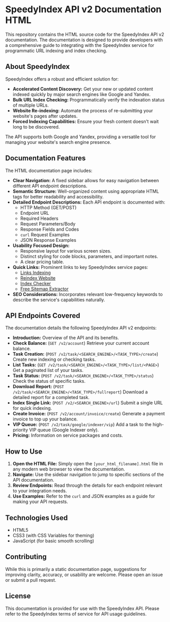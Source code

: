 # SpeedyIndex API v2 Documentation HTML

This repository contains the HTML source code for the SpeedyIndex API v2 documentation. The documentation is designed to provide developers with a comprehensive guide to integrating with the SpeedyIndex service for programmatic URL indexing and index checking.

## About SpeedyIndex

SpeedyIndex offers a robust and efficient solution for:

*   **Accelerated Content Discovery:** Get your new or updated content indexed quickly by major search engines like Google and Yandex.
*   **Bulk URL Index Checking:** Programmatically verify the indexation status of multiple URLs.
*   **Website Re-indexing:** Automate the process of re-submitting your website's pages after updates.
*   **Forced Indexing Capabilities:** Ensure your fresh content doesn't wait long to be discovered.

The API supports both Google and Yandex, providing a versatile tool for managing your website's search engine presence.

## Documentation Features

The HTML documentation page includes:

*   **Clear Navigation:** A fixed sidebar allows for easy navigation between different API endpoint descriptions.
*   **Semantic Structure:** Well-organized content using appropriate HTML tags for better readability and accessibility.
*   **Detailed Endpoint Descriptions:** Each API endpoint is documented with:
    *   HTTP Method (GET/POST)
    *   Endpoint URL
    *   Required Headers
    *   Request Parameters/Body
    *   Response Fields and Codes
    *   `curl` Request Examples
    *   JSON Response Examples
*   **Usability Focused Design:**
    *   Responsive layout for various screen sizes.
    *   Distinct styling for code blocks, parameters, and important notes.
    *   A clear pricing table.
*   **Quick Links:** Prominent links to key SpeedyIndex service pages:
    *   [Links Indexing](https://en.speedyindex.com)
    *   [Reindex Website](https://en.speedyindex.com/reindex-website/)
    *   [Index Checker](https://en.speedyindex.com/google-index-checker/)
    *   [Free Sitemap Extractor](https://en.speedyindex.com/free-xml-sitemap-url-extractor/)
*   **SEO Considerations:** Incorporates relevant low-frequency keywords to describe the service's capabilities naturally.

## API Endpoints Covered

The documentation details the following SpeedyIndex API v2 endpoints:

*   **Introduction:** Overview of the API and its benefits.
*   **Check Balance:** (`GET /v2/account`) Retrieve your current account balance.
*   **Task Creation:** (`POST /v2/task/<SEARCH_ENGINE>/<TASK_TYPE>/create`) Create new indexing or checking tasks.
*   **List Tasks:** (`GET /v2/task/<SEARCH_ENGINE>/<TASK_TYPE>/list/<PAGE>`) Get a paginated list of your tasks.
*   **Task Status:** (`POST /v2/task/<SEARCH_ENGINE>/<TASK_TYPE>/status`) Check the status of specific tasks.
*   **Download Report:** (`POST /v2/task/<SEARCH_ENGINE>/<TASK_TYPE>/fullreport`) Download a detailed report for a completed task.
*   **Index Single Link:** (`POST /v2/<SEARCH_ENGINE>/url`) Submit a single URL for quick indexing.
*   **Create Invoice:** (`POST /v2/account/invoice/create`) Generate a payment invoice to top up your balance.
*   **VIP Queue:** (`POST /v2/task/google/indexer/vip`) Add a task to the high-priority VIP queue (Google Indexer only).
*   **Pricing:** Information on service packages and costs.

## How to Use

1.  **Open the HTML File:** Simply open the `[your_html_filename].html` file in any modern web browser to view the documentation.
2.  **Navigate:** Use the sidebar navigation to jump to specific sections of the API documentation.
3.  **Review Endpoints:** Read through the details for each endpoint relevant to your integration needs.
4.  **Use Examples:** Refer to the `curl` and JSON examples as a guide for making your API requests.

## Technologies Used

*   HTML5
*   CSS3 (with CSS Variables for theming)
*   JavaScript (for basic smooth scrolling)

## Contributing

While this is primarily a static documentation page, suggestions for improving clarity, accuracy, or usability are welcome. Please open an issue or submit a pull request.

## License

This documentation is provided for use with the SpeedyIndex API. Please refer to the SpeedyIndex terms of service for API usage guidelines.
